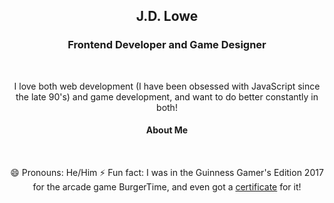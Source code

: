 <h2 align=center>J.D. Lowe</h2>
<h3 align=center>Frontend Developer and Game Designer</h3>
<br />
<p align="center">I love both web development (I have been obsessed with JavaScript since the late 90's) and game development, and want to do better constantly in both!</p>

<h4 align=center>About Me</h4>
<br />
<p align="center">
😄 Pronouns: He/Him
⚡ Fun fact: I was in the Guinness Gamer's Edition 2017 for the arcade game BurgerTime, and even got a <a href="https://imgur.com/a/MXrKoDx" target="_blank">certificate</a> for it!
</p>
<!--
**thejdlowe/thejdlowe** is a ✨ _special_ ✨ repository because its `README.md` (this file) appears on your GitHub profile.

Here are some ideas to get you started:

- 🔭 I’m currently working on ...
- 🌱 I’m currently learning ...
- 👯 I’m looking to collaborate on ...
- 🤔 I’m looking for help with ...
- 💬 Ask me about ...
- 📫 How to reach me: ...
- 😄 Pronouns: ...
- ⚡ Fun fact: ...
-->

